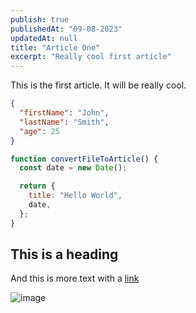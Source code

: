 ```yaml
---
publish: true
publishedAt: "09-08-2023"
updatedAt: null
title: "Article One"
excerpt: "Really cool first article"
---
```


This is the first article. It will be really cool.

```json
{
  "firstName": "John",
  "lastName": "Smith",
  "age": 25
}
```

```js
function convertFileToArticle() {
  const date = new Date();

  return {
    title: "Hello World",
    date,
  };
}
```

## This is a heading

And this is more text with a [link](https://google.com)

![image](josh-evensen.jpeg)
